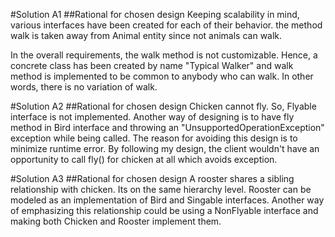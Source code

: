 #Solution A1
##Rational for chosen design
Keeping scalability in mind, various interfaces have been created for each of their behavior. the method walk is taken away from Animal entity since not animals can walk.

In the overall requirements, the walk method is not customizable. Hence, a concrete class has been created by name "Typical Walker" and walk method is implemented to be common to anybody who can walk. In other words, there is no variation of walk.


#Solution A2
##Rational for chosen design
Chicken cannot fly. So, Flyable interface is not implemented. Another way of designing is to have fly method in Bird interface and throwing an "UnsupportedOperationException" exception while being called. The reason for avoiding this design is to minimize runtime error. By following my design, the client wouldn't have an opportunity to call fly() for chicken at all which avoids exception.

#Solution A3
##Rational for chosen design
A rooster shares a sibling relationship with chicken. Its on the same hierarchy level. Rooster can be modeled as an implementation of Bird and Singable interfaces. Another way of emphasizing this relationship could be using a NonFlyable interface and making both Chicken and Rooster implement them.  
